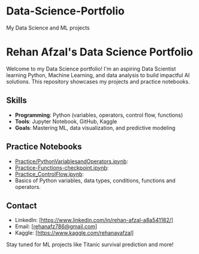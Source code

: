 # Data-Science-Portfolio
My Data Science and ML projects
# Rehan Afzal's Data Science Portfolio
Welcome to my Data Science portfolio! I'm an aspiring Data Scientist learning Python, Machine Learning, and data analysis to build impactful AI solutions. This repository showcases my projects and practice notebooks.

## Skills
- **Programming**: Python (variables, operators, control flow, functions)
- **Tools**: Jupyter Notebook, GitHub, Kaggle
- **Goals**: Mastering ML, data visualization, and predictive modeling

## Practice Notebooks
- [Practice/PythonVariablesandOperators.ipynb](Practice/PythonVariablesandOperators.ipynb):
- [Practice-Functions-checkpoint.ipynb](Practice-Functions-checkpoint.ipynb):
- [Practice_ControlFlow.ipynb](Practice_ControlFlow.ipynb):
- Basics of Python variables, data types, conditions, functions and operators.

## Contact
- LinkedIn: [https://www.linkedin.com/in/rehan-afzal-a8a541182/]
- Email: [rehanafz786@gmail.com]
- Kaggle: [https://www.kaggle.com/rehanayafzal]

Stay tuned for ML projects like Titanic survival prediction and more!

